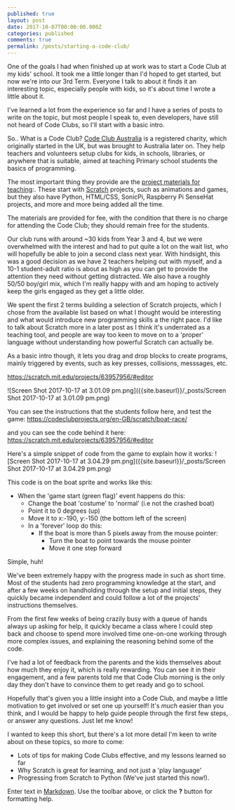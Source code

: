 ```yaml
---
published: true
layout: post
date: 2017-10-07T00:00:00.000Z
categories: published
comments: true
permalink: /posts/starting-a-code-club/
---
```



One of the goals I had when finished up at work was to start a Code Club at my kids' school. It took me a little longer than I'd hoped to get started, but now we're into our 3rd Term. Everyone I talk to about it finds it an interesting topic, especially people with kids, so it's about time I wrote a little about it.

I've learned a lot from the experience so far and I have a series of posts to write on the topic, but most people I speak to, even developers, have still not heard of Code Clubs, so I'll start with a basic intro.

So.. What is a Code Club?
[Code Club Australia](https://codeclubau.org/) is a registered charity, which originally started in the UK, but was brought to Australia later on. They help teachers and volunteers setup clubs for kids, in schools, libraries, or anywhere that is suitable, aimed at teaching Primary school students the basics of programming. 

The most important thing they provide are the [project materials for teaching](https://codeclubprojects.org/en-GB/):. These start with [Scratch](https://scratch.mit.edu/) projects, such as animations and games, but they also have Python, HTML/CSS, SonicPi, Raspberry Pi SenseHat projects, and more and more being added all the time.

The materials are provided for fee, with the condition that there is no charge for attending the Code Club; they should remain free for the students.

Our club runs with around ~30 kids from Year 3 and 4, but we were overwhelmed with the interest and had to put quite a lot on the wait list, who will hopefully be able to join a second class next year. With hindsight, this was a good decision as we have 2 teachers helping out with myself, and a 10-1 student-adult ratio is about as high as you can get to provide the attention they need without getting distracted. We also have a roughly 50/50 boy/girl mix, which I'm really happy with and am hoping to actively keep the girls engaged as they get a little older.

We spent the first 2 terms building a selection of Scratch projects, which I chose from the available list based on what I thought would be interesting and what would introduce new programming skills a the right pace. I'd like to talk about Scratch more in a later post as I think it's underrated as a teaching tool, and people are way too keen to move on to a 'proper' language without understanding how powerful Scratch can actually be. 

As a basic intro though, it lets you drag and drop blocks to create programs, mainly triggered by events, such as key presses, collisions, messsages, etc.

https://scratch.mit.edu/projects/63957956/#editor

![Screen Shot 2017-10-17 at 3.01.09 pm.png]({{site.baseurl}}/_posts/Screen Shot 2017-10-17 at 3.01.09 pm.png)

You can see the instructions that the students follow here, and test the game:
https://codeclubprojects.org/en-GB/scratch/boat-race/

and you can see the code behind it here:
https://scratch.mit.edu/projects/63957956/#editor

Here's a simple snippet of code from the game to explain how it works:
![Screen Shot 2017-10-17 at 3.04.29 pm.png]({{site.baseurl}}/_posts/Screen Shot 2017-10-17 at 3.04.29 pm.png)

This code is on the boat sprite and works like this:
- When the 'game start (green flag)' event happens do this:
	- Change the boat 'costume' to 'normal' (i.e not the crashed boat)
    - Point it to 0 degrees (up)
    - Move it to x:-190, y:-150 (the bottom left of the screen)
    - In a 'forever' loop do this:
    	- If the boat is more than 5 pixels away from the mouse pointer:
        	- Turn the boat to point towards the mouse pointer
            - Move it one step forward
            
Simple, huh!

We've been extremely happy with the progress made in such as short time. Most of the students had zero programming knowledge at the start, and after a few weeks on handholding through the setup and initial steps, they quickly became independent and could follow a lot of the projects' instructions themselves.

From the first few weeks of being crazily busy with a queue of hands always up asking for help, it quickly became a class where I could step back and choose to spend more involved time one-on-one working through more complex issues, and explaining the reasoning behind some of the code.

I've had a lot of feedback from the parents and the kids themselves about how much they enjoy it, which is really rewarding. You can see it in their engagement, and a few parents told me that Code Club morning is the only day they don't have to convince them to get ready and go to school.

Hopefully that's given you a little insight into a Code Club, and maybe a little motivation to get involved or set one up yourself! It's *much* easier than you think, and I would be happy to help guide people through the first few steps, or answer any questions. Just let me know!

I wanted to keep this short, but there's a lot more detail I'm keen to write about on these topics, so more to come:

- Lots of tips  for making Code Clubs effective, and my lessons learned so far
- Why Scratch is great for learning, and not just a 'play language'
- Progressing from Scratch to Python (We've just started this now!).


Enter text in [Markdown](http://daringfireball.net/projects/markdown/). Use the toolbar above, or click the **?** button for formatting help.
